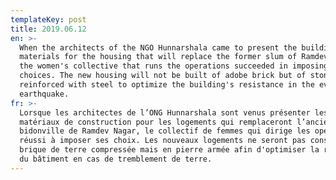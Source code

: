 ```yaml
---
templateKey: post
title: 2019.06.12
en: >-
  When the architects of the NGO Hunnarshala came to present the building
  materials for the housing that will replace the former slum of Ramdev Nagar,
  the women's collective that runs the operations succeeded in imposing its
  choices. The new housing will not be built of adobe brick but of stone
  reinforced with steel to optimize the building's resistance in the event of an
  earthquake.
fr: >-
  Lorsque les architectes de l’ONG Hunnarshala sont venus présenter les
  matériaux de construction pour les logements qui remplaceront l’ancien
  bidonville de Ramdev Nagar, le collectif de femmes qui dirige les opérations a
  réussi à imposer ses choix. Les nouveaux logements ne seront pas construits en
  brique de terre compressée mais en pierre armée afin d'optimiser la résistance
  du bâtiment en cas de tremblement de terre.
---
```


